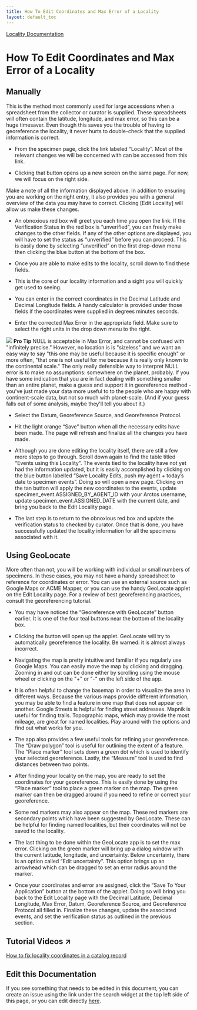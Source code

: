 ```yaml
---
title: How To Edit Coordinates and Max Error of a Locality
layout: default_toc
---
```

[Locality Documentation](https://handbook.arctosdb.org/documentation/locality.html)

# How To Edit Coordinates and Max Error of a Locality

## Manually

This is the method most commonly used for large accessions when a spreadsheet from the collector or curator is supplied. These spreadsheets will often contain the latitude, longitude, and max error, so this can be a huge timesaver. Even though this saves you the trouble of having to georeference the locality, it never hurts to double-check that the supplied information is correct.

* From the specimen page, click the link labeled “Locality”. Most of the relevant changes we will be concerned with can be accessed from this link.

* Clicking that button opens up a new screen on the same page. For now, we will focus on the right side.

Make a note of all the information displayed above. In addition to ensuring you are working on the right entry, it also provides you with a general overview of the data you may have to correct. Clicking [Edit Locality] will allow us make these changes.

* An obnoxious red box will greet you each time you open the link. If the Verification Status in the red box is “unverified”, you can freely make changes to the other fields. If any of the other options are displayed, you will have to set the status as “unverified” before you can proceed. This is easily done by selecting “unverified” on the first drop-down menu then clicking the blue button at the bottom of the box.

* Once you are able to make edits to the locality, scroll down to find these fields.

* This is the core of our locality information and a sight you will quickly get used to seeing.

 * You can enter in the correct coordinates in the Decimal Latitude and Decimal Longitude fields. A handy calculator is provided under those fields if the coordinates were supplied in degrees minutes seconds.

 * Enter the corrected Max Error in the appropriate field. Make sure to select the right units in the drop down menu to the right.

![](https://raw.githubusercontent.com/ArctosDB/documentation-wiki/gh-pages/tutorial_images/Bear%20Pro.jpg) **Pro Tip** 
NULL is acceptable in Max Error, and cannot be confused with "infinitely precise." However, no location is is "sizeless" and we want an easy way to say "this one may be useful because it is specific enough" or more often, "that one is not useful for me because it is really only known to the continental scale." The only really defensible way to interpret NULL error is to make no assumptions: somewhere on the planet, probably. If you have some indication that you are in fact dealing with something smaller than an entire planet, make a guess and support it in georeference method - you've just made your data more useful to to the people who are happy with continent-scale data, but not so much with planet-scale. (And if your guess falls out of some analysis, maybe they'll tell you about it.)

 * Select the Datum, Georeference Source, and Georeference Protocol.

* Hit the light orange “Save” button when all the necessary edits have been made. The page will refresh and finalize all the changes you have made.

* Although you are done editing the locality itself, there are still a few more steps to go through. Scroll down again to find the table titled “Events using this Locality”. The events tied to the locality have not yet had the information updated, but it is easily accomplished by clicking on the blue button labelled “Save Locality Edits, push my agent + today’s date to specimen events”. Doing so will open a new page. Clicking on the tan button will apply the new coordinates to the events, update specimen_event.ASSIGNED_BY_AGENT_ID with your Arctos username, update specimen_event.ASSIGNED_DATE with the current date, and bring you back to the Edit Locality page.

* The last step is to return to the obnoxious red box and update the verification status to checked by curator. Once that is done, you have successfully updated the locality information for all the specimens associated with it.

## Using GeoLocate

More often than not, you will be working with individual or small numbers of specimens. In these cases, you may not have a handy spreadsheet to reference for coordinates or error. You can use an external source such as Google Maps or ACME Mapper, or you can use the handy GeoLocate applet on the Edit Locality page. For a review of best georeferencing practices, consult the georeferencing tutorial.

* You may have noticed the “Georeference with GeoLocate” button earlier. It is one of the four teal buttons near the bottom of the locality box.

* Clicking the button will open up the applet. GeoLocate will try to automatically georeference the locality. Be warned: it is almost always incorrect.

 * Navigating the map is pretty intuitive and familiar if you regularly use Google Maps. You can easily move the map by clicking and dragging. Zooming in and out can be done either by scrolling using the mouse wheel or clicking on the "+" or "-" on the left side of the app.

 * It is often helpful to change the basemap in order to visualize the area in different ways. Because the various maps provide different information, you may be able to find a feature in one map that does not appear on another. Google Streets is helpful for finding street addresses. Mapnik is useful for finding trails. Topographic maps, which may provide the most mileage, are great for named localities. Play around with the options and find out what works for you.

 * The app also provides a few useful tools for refining your georeference. The “Draw polygon” tool is useful for outlining the extent of a feature. The “Place marker” tool sets down a green dot which is used to identify your selected georeference. Lastly, the “Measure” tool is used to find distances between two points.

* After finding your locality on the map, you are ready to set the coordinates for your georeference. This is easily done by using the “Place marker” tool to place a green marker on the map. The green marker can then be dragged around if you need to refine or correct your georeference.

 * Some red markers may also appear on the map. These red markers are secondary points which have been suggested by GeoLocate. These can be helpful for finding named localities, but their coordinates will not be saved to the locality.

* The last thing to be done within the GeoLocate app is to set the max error. Clicking on the green marker will bring up a dialog window with the current latitude, longitude, and uncertainty. Below uncertainty, there is an option called “Edit uncertainty”.  This option brings up an arrowhead which can be dragged to set an error radius around the marker.

* Once your coordinates and error are assigned, click the “Save To Your Application” button at the bottom of the applet. Doing so will bring you back to the Edit Locality page with the Decimal Latitude, Decimal Longitude, Max Error, Datum, Georeference Source, and Georeference Protocol all filled in. Finalize these changes, update the associated events, and set the verification status as outlined in the previous section.

## Tutorial Videos ↗️

[How to fix locality coordinates in a catalog record](https://youtu.be/MM5lgfACD9k)

## Edit this Documentation

If you see something that needs to be edited in this document, you can create an issue using the link under the search widget at the top left side of this page, or you can edit directly <a href="https://github.com/ArctosDB/documentation-wiki/edit/gh-pages/_how_to/How-to-Edit-Coordinates-and-Max-Error-of-a-Locality.markdown" target="_blank">here</a>.
